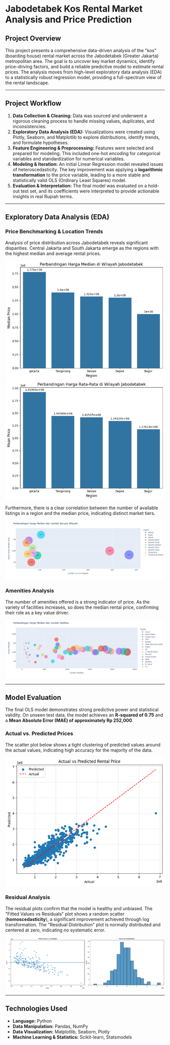 # Jabodetabek Kos Rental Market Analysis and Price Prediction

## Project Overview

This project presents a comprehensive data-driven analysis of the "kos" (boarding house) rental market across the Jabodetabek (Greater Jakarta) metropolitan area. The goal is to uncover key market dynamics, identify price-driving factors, and build a reliable predictive model to estimate rental prices. The analysis moves from high-level exploratory data analysis (EDA) to a statistically robust regression model, providing a full-spectrum view of the rental landscape.

---

## Project Workflow

1.  **Data Collection & Cleaning:** Data was sourced and underwent a rigorous cleaning process to handle missing values, duplicates, and inconsistencies.
2.  **Exploratory Data Analysis (EDA):** Visualizations were created using Plotly, Seaborn, and Matplotlib to explore distributions, identify trends, and formulate hypotheses.
3.  **Feature Engineering & Preprocessing:** Features were selected and prepared for modeling. This included one-hot encoding for categorical variables and standardization for numerical variables.
4.  **Modeling & Iteration:** An initial Linear Regression model revealed issues of heteroscedasticity. The key improvement was applying a **logarithmic transformation** to the price variable, leading to a more stable and statistically valid OLS (Ordinary Least Squares) model.
5.  **Evaluation & Interpretation:** The final model was evaluated on a hold-out test set, and its coefficients were interpreted to provide actionable insights in real Rupiah terms.

---

## Exploratory Data Analysis (EDA)

### Price Benchmarking & Location Trends
Analysis of price distribution across Jabodetabek reveals significant disparities. Central Jakarta and South Jakarta emerge as the regions with the highest median and average rental prices.

![Median Price by Region](Perbandingan%20Harga%20Median%20di%20Wilayah%20Jabodetabek.png)
![Average Price by Region](Perbandingan%20Harga%20Rata-Rata%20di%20Wilayah%20Jabodetabek.png)

Furthermore, there is a clear correlation between the number of available listings in a region and the median price, indicating distinct market tiers.

![Median Price vs Kos Count](Perbandingan%20Harga%20Median%20dan%20Jumlah%20Kos%20per%20Wilayah.png)

### Amenities Analysis
The number of amenities offered is a strong indicator of price. As the variety of facilities increases, so does the median rental price, confirming their role as a key value driver.

![Median Price vs Facility Count](Perbandingan%20Harga%20Median%20dan%20Jumlah%20Fasilitas.png)

---

## Model Evaluation

The final OLS model demonstrates strong predictive power and statistical validity. On unseen test data, the model achieves an **R-squared of 0.75** and a **Mean Absolute Error (MAE) of approximately Rp 252,000**.

### Actual vs. Predicted Prices
The scatter plot below shows a tight clustering of predicted values around the actual values, indicating high accuracy for the majority of the data.

![Actual vs Predicted](Actual%20vs%20Predicted%20Rental%20Price.png)

### Residual Analysis
The residual plots confirm that the model is healthy and unbiased. The "Fitted Values vs Residuals" plot shows a random scatter (**homoscedasticity**), a significant improvement achieved through log transformation. The "Residual Distribution" plot is normally distributed and centered at zero, indicating no systematic error.

![Residual Plots](Fitted%20&%20Residual%20Plot.png)

---

## Technologies Used

* **Language:** Python
* **Data Manipulation:** Pandas, NumPy
* **Data Visualization:** Matplotlib, Seaborn, Plotly
* **Machine Learning & Statistics:** Scikit-learn, Statsmodels